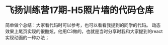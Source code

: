 # 飞扬训练营17期-H5照片墙的代码仓库
简单做个总结：大家看代码时可以参考，也可以看看我提到的同学的代码。
动态效果上尾页实现的很酷炫，他用C3做的，也就是当时分享时我和大家提到的react实现动画的一种办法；

